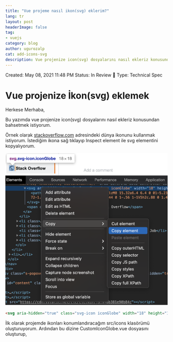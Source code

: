 ```yaml
---
title: "Vue projeme nasıl ikon(svg) eklerim?"
lang: tr
layout: post
headerImage: false
tag:
- vuejs
category: blog
author: ugurozalp
cat: add-icons-svg
description: Vue projenize icon(svg) dosyalarını nasıl ekleriz konusundan bahsetmek istiyorum
---
```

Created: May 08, 2021 11:48 PM
Status: In Review 👀
Type: Technical Spec
# Vue projenize İkon(svg) eklemek

Herkese Merhaba,

Bu yazımda vue projenize icon(svg) dosyalarını nasıl ekleriz konusundan bahsetmek istiyorum.

Örnek olarak [stackoverflow.com](https://stackoverflow.com/) adresindeki dünya ikonunu kullanmak istiyorum. İstediğim ikona sağ tıklayıp Inspect element ile svg elementini kopyalıyorum.

![/assets/images/svg/Untitled.png](/assets/images/svg/Untitled.png)

```html
<svg aria-hidden="true" class="svg-icon iconGlobe" width="18" height="18" viewBox="0 0 18 18"><path d="M9 1a8 8 0 100 16A8 8 0 009 1zM8 15.32a6.4 6.4 0 01-5.23-7.75L7 11.68v.8c0 .88.12 1.32 1 1.32v1.52zm5.72-2c-.2-.66-1-1.32-1.72-1.32h-1v-2c0-.44-.56-1-1-1H6V7h1c.44 0 1-.56 1-1V5h2c.88 0 1.4-.72 1.4-1.6v-.33a6.4 6.4 0 012.32 10.24v.01z"></path></svg>
```

İlk olarak projemde ikonları konumlandıracağım src/icons klasörümü oluşturuyorum. Ardından bu dizine CustomIconGlobe.vue dosyasını oluşturup, <template> içerisine kopyaladığım svg elementini yapıştırıyorum. İçeriği biraz düzenledikten sonra, son hali aşağıdaki gibi oluyor.

CustomIconGlobe.vue:

```jsx
<template>
  <svg width="18" height="18" viewBox="0 0 18 18">
    <path
      d="M9 1a8 8 0 100 16A8 8 0 009 1zM8 15.32a6.4 6.4 0 01-5.23-7.75L7 11.68v.8c0 .88.12 1.32 1 1.32v1.52zm5.72-2c-.2-.66-1-1.32-1.72-1.32h-1v-2c0-.44-.56-1-1-1H6V7h1c.44 0 1-.56 1-1V5h2c.88 0 1.4-.72 1.4-1.6v-.33a6.4 6.4 0 012.32 10.24v.01z"
    />
  </svg>
</template>

<script>
export default {
  name: "CustomIconGlobe"
};
</script>
```

Şimdi yapmam gereken ikonumu Helloworld.vue'ya component olarak eklemek. 

Helloworld.vue

```jsx
<template>
  <div>
    <custom-icon></custom-icon>
  </div>
</template>

<script>
import CustomIcon from "@/icons/CustomIconGlobe.vue";

export default {
  name: "HelloWorld",
  components: {
    CustomIcon
  }
};
</script>
```

![/assets/images/svg/Untitled%201.png](/assets/images/svg/Untitled%201.png)

İkonum biraz küçük, o yüzden boyutunu büyütmek istiyorum. Biliyorsunuz svg artık vue tarafından component olarak tanındığı için özelliklerini de kullanabilirim. 

```jsx
<custom-icon width="50" height="50"></custom-icon>
```

![/assets/images/svg/Untitled%202.png](/assets/images/svg/Untitled%202.png)

Artık elimizde bir component olduğu için yukarıdaki örnekleri istediğimiz kadar çeşitlendirebiliriz. Örneğin bir <button> içerisinde de kullanabiliriz. 

```jsx
<button @click="printHello">
  <custom-icon width="50" height="50"></custom-icon>
</button>
```

# İkonlarını vuetify ile kullanmak

Vuetify oldukça zengin kullanıcı deneyimleri oluşturmak için ihtiyaç duyulan birçok araç sağlayan bir material design framework'tür. Eğer projenizde kullanmıyorsanız vuetify kullanımızı öneririm. Böylece aşağıda anlatacağım kısımları da bakmak durumunda kalabilirsiniz 🙂

Yukarıda oluşturduğumuz component'i vuetify config'e ekliyorum.

vuetify.js: 

```jsx
import CustomIcon from "@/icons/CustomIconGlobe.vue";

export default new Vuetify({
  icons: {
    values: {
      customIconGlobal: {// name of our custom icon
        component: CustomIcon // our custom component
      }
    }
  }
});
```

artık aşağıdaki gibi kullanabilirsiniz.

```html
<v-icon>$vuetify.icons.customIconGlobal</v-icon>
```

daha kısa yazım için:

```html
<v-icon>$customIconGlobal</v-icon>
```

Okuduğunuz için teşekkür ederim, umarım yardımcı olmuştur. yazıya ait kaynak kodları github adresimde bulabilirsiniz.

[https://github.com/ugurozalp/training-vue](https://github.com/ugurozalp/training-vue)
